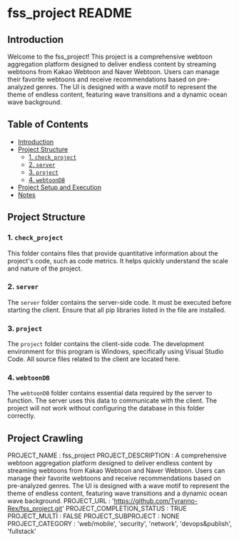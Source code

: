 # fss_project README

## Introduction
Welcome to the fss_project! This project is a comprehensive webtoon aggregation platform designed to deliver endless content by streaming webtoons from Kakao Webtoon and Naver Webtoon. Users can manage their favorite webtoons and receive recommendations based on pre-analyzed genres. The UI is designed with a wave motif to represent the theme of endless content, featuring wave transitions and a dynamic ocean wave background.

## Table of Contents
- [Introduction](#introduction)
- [Project Structure](#project-structure)
  - [1. `check_project`](#1-check_project)
  - [2. `server`](#2-server)
  - [3. `project`](#3-project)
  - [4. `webtoonDB`](#4-webtoonDB)
- [Project Setup and Execution](#project-setup-and-execution)
- [Notes](#notes)

## Project Structure

### 1. `check_project`
This folder contains files that provide quantitative information about the project's code, such as code metrics. It helps quickly understand the scale and nature of the project.

### 2. `server`
The `server` folder contains the server-side code. It must be executed before starting the client. Ensure that all pip libraries listed in the file are installed.

### 3. `project`
The `project` folder contains the client-side code. The development environment for this program is Windows, specifically using Visual Studio Code. All source files related to the client are located here.

### 4. `webtoonDB`
The `webtoonDB` folder contains essential data required by the server to function. The server uses this data to communicate with the client. The project will not work without configuring the database in this folder correctly.

## Project Crawling

PROJECT_NAME : fss_project
PROJECT_DESCRIPTION : A comprehensive webtoon aggregation platform designed to deliver endless content by streaming webtoons from Kakao Webtoon and Naver Webtoon. Users can manage their favorite webtoons and receive recommendations based on pre-analyzed genres. The UI is designed with a wave motif to represent the theme of endless content, featuring wave transitions and a dynamic ocean wave background.
PROJECT_URL : 'https://github.com/Tyranno-Rex/fss_project.git'
PROJECT_COMPLETION_STATUS : TRUE
PROJECT_MULTI : FALSE
PROJECT_SUBPROJECT : NONE
PROJECT_CATEGORY : 'web/mobile', 'security', 'network', 'devops&publish', 'fullstack'
